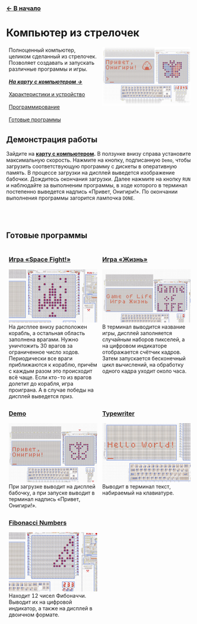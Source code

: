 ﻿### [← В начало](../README.md)

# Компьютер из стрелочек

<table>
  <thead>
    <tr>
      <td valign="top" width="50%">
        Полноценный компьютер, целиком сделанный из стрелочек. Позволяет создавать и запускать различные программы и игры.<br><br>
        <a href="https://logic-arrows.io/map-computer"><i><b>На карту с компьютером →</b></i></a><br><br>
        <a href="specification.md">Характеристики и устройство</a><br><br>
        <a href="programming.md">Программирование</a><br><br>
        <a href="#examples">Готовые программы</a>
      </td>
      <td valign="top">
        <a href="https://logic-arrows.io/map-computer"><img src="img/summary.jpg" alt="Компьютер из стрелочек"></a>
      </td>
    </tr>
  </thead>
</table>


## Демонстрация работы
Зайдите на **[карту с компьютером](https://logic-arrows.io/map-computer).** В ползунке внизу справа установите максимальную скорость. Нажмите на кнопку, подписанную `Demo`, чтобы загрузить соответствующую программу с дискеты в оперативную память. В процессе загрузки на дисплей выведется изображение бабочки. Дождитесь окончания загрузки. Далее нажмите на кнопку `RUN` и наблюдайте за выполненим программы, в ходе которого в терминал постепенно выведется надпись «Привет, Онигири!». По окончании выполнения программы загорится лампочка `DONE`.
<br><br><br><br>


## <a name="examples"></a>Готовые программы
<table>
  <thead>
    <tr>
      <td valign="top" width="50%">
        <h3><a href="asm/space-fight.asm">Игра «Space Fight!»</a></h3>
        <a href="asm/space-fight.asm"><img src="img/space-fight.jpg" alt="Игра «Space Fight!»"></a><br>
        На дисплее внизу расположен корабль, а остальная область заполнена врагами. Нужно уничтожить 30 врагов за ограниченное число ходов. Периодически все враги приближаются к кораблю, причём с каждым разом это происходит всё чаще. Если кто-то из врагов долетит до корабля, игра проиграна. А в случае победы на дисплей выведется приз.
      </td>
      <td valign="top">
        <h3><a href="asm/game-of-life.asm">Игра «Жизнь»</a></h3>
        <a href="asm/game-of-life.asm"><img src="img/game-of-life.jpg" alt="Игра «Жизнь»"></a><br>
        В терминал выводится название игры, дисплей заполняется случайным наборов пикселей, а на цифровом индикаторе отображается счётчик кадров. Затем запускается бесконечный цикл вычислений, на обработку одного кадра уходит около часа.
      </td>
    </tr>
    <tr>
      <td valign="top">
        <h3><a href="asm/demo.asm">Demo</a></h3>
        <a href="asm/demo.asm"><img src="img/demo.jpg" alt="Demo"></a><br>
        При загрузке выводит на дисплей бабочку, а при запуске выводит в терминал надпись «Привет, Онигири!».
      </td>
      <td valign="top">
        <h3><a href="asm/typewriter.asm">Typewriter</a></h3>
        <a href="asm/typewriter.asm"><img src="img/typewriter.jpg" alt="Typewriter"></a><br>
        Выводит в терминал текст, набираемый на клавиатуре.
      </td>
    </tr>
    <tr>
      <td valign="top">
        <h3><a href="asm/fibonacci-numbers.asm">Fibonacci Numbers</a></h3>
        <a href="asm/fibonacci-numbers.asm"><img src="img/fibonacci-numbers.jpg" alt="Fibonacci Numbers"></a><br>
        Находит 12 чисел Фибоначчи. Выводит их на цифровой индикатор, а также на дисплей в двоичном формате.
      </td>
      <td valign="top">    
      </td>
    </tr>
  </thead>
</table>
